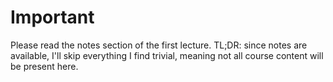# Important
Please read the notes section of the first lecture. TL;DR: since notes are available, I'll skip everything I find trivial, meaning not all course content will be present here.
